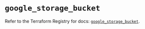 # `google_storage_bucket`

Refer to the Terraform Registry for docs: [`google_storage_bucket`](https://registry.terraform.io/providers/hashicorp/google-beta/5.43.1/docs/resources/google_storage_bucket).
